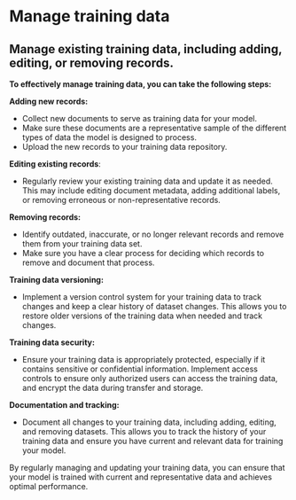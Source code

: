 # Manage training data

## Manage existing training data, including adding, editing, or removing records.



**To effectively manage training data, you can take the following steps:**&#x20;

**Adding new records:**&#x20;

* Collect new documents to serve as training data for your model.&#x20;
* Make sure these documents are a representative sample of the different types of data the model is designed to process.&#x20;
* Upload the new records to your training data repository.&#x20;

**Editing existing records**:&#x20;

* Regularly review your existing training data and update it as needed. This may include editing document metadata, adding additional labels, or removing erroneous or non-representative records.&#x20;

**Removing records:**&#x20;

* Identify outdated, inaccurate, or no longer relevant records and remove them from your training data set.&#x20;
* Make sure you have a clear process for deciding which records to remove and document that process.&#x20;

**Training data versioning:**&#x20;

* Implement a version control system for your training data to track changes and keep a clear history of dataset changes. This allows you to restore older versions of the training data when needed and track changes.&#x20;

**Training data security:**&#x20;

* Ensure your training data is appropriately protected, especially if it contains sensitive or confidential information. Implement access controls to ensure only authorized users can access the training data, and encrypt the data during transfer and storage.&#x20;

**Documentation and tracking:**&#x20;

* Document all changes to your training data, including adding, editing, and removing datasets. This allows you to track the history of your training data and ensure you have current and relevant data for training your model.&#x20;

By regularly managing and updating your training data, you can ensure that your model is trained with current and representative data and achieves optimal performance.


